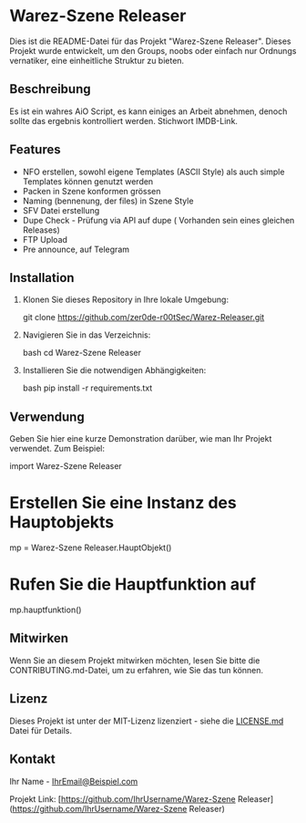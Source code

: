 # Warez-Szene Releaser

Dies ist die README-Datei für das Projekt "Warez-Szene Releaser". Dieses Projekt wurde entwickelt, um den Groups, noobs oder einfach nur Ordnungs vernatiker, eine einheitliche Struktur zu bieten.

## Beschreibung

Es ist ein wahres AiO Script, es kann einiges an Arbeit abnehmen, denoch sollte das ergebnis kontrolliert werden. Stichwort IMDB-Link.


## Features

* NFO erstellen, sowohl eigene Templates (ASCII Style) als auch simple Templates können genutzt werden
* Packen in Szene konformen grössen
* Naming (bennenung, der files) in Szene Style
* SFV Datei erstellung
* Dupe Check - Prüfung via API auf dupe ( Vorhanden sein eines gleichen Releases)
* FTP Upload
* Pre announce, auf Telegram


## Installation

1. Klonen Sie dieses Repository in Ihre lokale Umgebung:

    git clone https://github.com/zer0de-r00tSec/Warez-Releaser.git
    

2. Navigieren Sie in das Verzeichnis:

    bash
    cd Warez-Szene Releaser
    

3. Installieren Sie die notwendigen Abhängigkeiten:

    bash
    pip install -r requirements.txt
    

## Verwendung

Geben Sie hier eine kurze Demonstration darüber, wie man Ihr Projekt verwendet. Zum Beispiel:

import Warez-Szene Releaser

# Erstellen Sie eine Instanz des Hauptobjekts
mp = Warez-Szene Releaser.HauptObjekt()

# Rufen Sie die Hauptfunktion auf
mp.hauptfunktion()


## Mitwirken

Wenn Sie an diesem Projekt mitwirken möchten, lesen Sie bitte die CONTRIBUTING.md-Datei, um zu erfahren, wie Sie das tun können.

## Lizenz

Dieses Projekt ist unter der MIT-Lizenz lizenziert - siehe die [LICENSE.md](LICENSE.md) Datei für Details.

## Kontakt

Ihr Name - IhrEmail@Beispiel.com

Projekt Link: [https://github.com/IhrUsername/Warez-Szene Releaser](https://github.com/IhrUsername/Warez-Szene Releaser)
